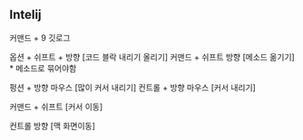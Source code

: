 ## Intelij
커맨드 + 9 깃로그

옵션 + 쉬프트 + 방향 [코드 블락 내리기 올리기]
커맨드 + 쉬프트 방향 [메소드 옮기기] * 메소드로 묶어야함

펑션 + 방향 마우스 [많이 커서 내리기]
컨트롤 + 방향 마우스 [커서 내리기]



커맨드 + 쉬프트 [커서 이동]



컨트롤 방향 [맥 화면이동]
